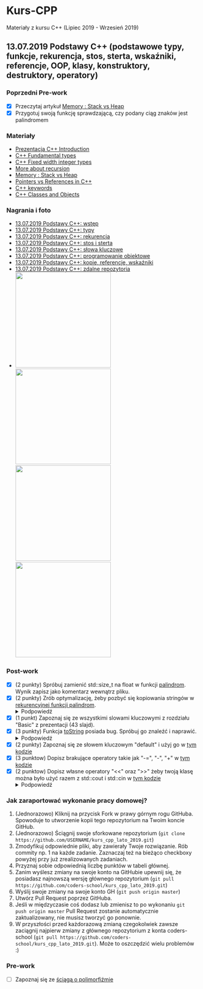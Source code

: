 # Kurs-CPP

Materiały z kursu C++ (Lipiec 2019 - Wrzesień 2019)

## 13.07.2019 Podstawy C++ (podstawowe typy, funkcje, rekurencja, stos, sterta, wskaźniki, referencje, OOP, klasy, konstruktory, destruktory, operatory)

### Poprzedni Pre-work

- [x] Przeczytaj artykuł [Memory : Stack vs Heap](https://www.gribblelab.org/CBootCamp/7_Memory_Stack_vs_Heap.html)
- [x] Przygotuj swoją funkcję sprawdzającą, czy podany ciąg znaków jest palindromem

### Materiały

- [Prezentacja C++ Introduction](cpp_introduction.pdf)
- [C++ Fundamental types](https://en.cppreference.com/w/cpp/language/types)
- [C++ Fixed width integer types](https://en.cppreference.com/w/cpp/types/integer)
- [More about recursion](https://www.geeksforgeeks.org/recursion/)
- [Memory : Stack vs Heap](https://www.gribblelab.org/CBootCamp/7_Memory_Stack_vs_Heap.html)
- [Pointers vs References in C++](https://www.geeksforgeeks.org/pointers-vs-references-cpp/)
- [C++ keywords](https://en.cppreference.com/w/cpp/keyword)
- [C++ Classes and Objects](https://www.geeksforgeeks.org/c-classes-and-objects)

### Nagrania i foto

- [13.07.2019 Podstawy C++: wstęp](https://www.youtube.com/watch?v=y0OF_lkWmqM&list=PLQqoaQUqs4DCbDNiqBU3E9bFvX6YSUZc1&index=7)
- [13.07.2019 Podstawy C++: typy](https://www.youtube.com/watch?v=7AsPSKEbgXI&list=PLQqoaQUqs4DCbDNiqBU3E9bFvX6YSUZc1&index=7)
- [13.07.2019 Podstawy C++: rekurencja](https://www.youtube.com/watch?v=XyXVNRgHl48&list=PLQqoaQUqs4DCbDNiqBU3E9bFvX6YSUZc1&index=8)
- [13.07.2019 Podstawy C++: stos i sterta](https://www.youtube.com/watch?v=WBypsZQTFQw&list=PLQqoaQUqs4DCbDNiqBU3E9bFvX6YSUZc1&index=10)
- [13.07.2019 Podstawy C++: słowa kluczowe](https://www.youtube.com/watch?v=YBrUiI-wr0k&list=PLQqoaQUqs4DCbDNiqBU3E9bFvX6YSUZc1&index=11)
- [13.07.2019 Podstawy C++: programowanie obiektowe](https://www.youtube.com/watch?v=3Sm1YJfch2g&list=PLQqoaQUqs4DCbDNiqBU3E9bFvX6YSUZc1&index=12)
- [13.07.2019 Podstawy C++: kopie, referencje, wskaźniki](https://www.youtube.com/watch?v=IAI08UqGjL0&list=PLQqoaQUqs4DCbDNiqBU3E9bFvX6YSUZc1&index=13)
- [13.07.2019 Podstawy C++: zdalne repozytoria](https://www.youtube.com/watch?v=2XUidG2NIpo&list=PLQqoaQUqs4DCbDNiqBU3E9bFvX6YSUZc1&index=14)
- <img src="foto/01_repetition.jpg" width="250px" /> <img src="foto/02_long_int.jpg" width="250px" />
  <img src="foto/03_param_passing.jpg" width="250px" /> <img src="foto/04_zdalne_repo.jpg" width="250px" />

### Post-work

- [X] (2 punkty) Spróbuj zamienić std::size_t na float w funkcji [palindrom](palindrom.cpp). Wynik zapisz jako komentarz wewnątrz pliku.
- [X] (2 punkty) Zrób optymalizację, żeby pozbyć się kopiowania stringów w  [rekurencyjnej funkcji palindrom](palindrom_recursive.cpp). <details><summary>Podpowiedź</summary><p>Zapoznaj się z std::string_view</p></details>
- [X] (1 punkt) Zapoznaj się ze wszystkimi slowami kluczowymi z rozdziału "Basic" z prezentacji (43 slajd).
- [X] (3 punkty) Funkcja [toString](long_int.cpp) posiada bug. Spróbuj go znaleźć i naprawić. <details><summary>Podpowiedź</summary><p>Spróbuj dostać takie wartości "0", "10", "3001"</p></details>
- [X] (2 punkty) Zapoznaj się ze słowem kluczowym "default" i użyj go w [tym kodzie](long_int.cpp)
- [X] (3 punktow) Dopisz brakujące operatory takie jak "-=", "-", "+" w [tym kodzie](long_int.cpp)
- [X] (2 punktow) Dopisz własne operatory "<<" oraz ">>" żeby twoją klasę można było użyć razem z std::cout i std::cin w [tym kodzie](long_int.cpp)<details><summary>Podpowiedź</summary><p>Zobacz ten [przykład](https://medium.com/@nonuruzun/overloading-input-output-operators-in-c-a2a74c5dda8a)</p></details>

### Jak zaraportować wykonanie pracy domowej?

1. (Jednorazowo) Kliknij na przycisk Fork w prawy górnym rogu GitHuba. Spowoduje to utworzenie kopii tego repozytorium na Twoim koncie GitHub.
2. (Jednorazowo) Ściągnij swoje sforkowane repozytorium (`git clone https://github.com/USERNAME/kurs_cpp_lato_2019.git`)
3. Zmodyfikuj odpowiednie pliki, aby zawierały Twoje rozwiązanie. Rób commity np. 1 na każde zadanie. Zaznaczaj też na bieżąco checkboxy powyżej przy już zrealizowanych zadaniach.
4. Przyznaj sobie odpowiednią liczbę punktów w tabeli głównej.
5. Zanim wyślesz zmiany na swoje konto na GitHubie upewnij się, że posiadasz najnowszą wersję głównego repozytorium (`git pull https://github.com/coders-school/kurs_cpp_lato_2019.git`)
6. Wyślij swoje zmiany na swoje konto GH (`git push origin master`)
7. Utwórz Pull Request poprzez GitHuba.
8. Jeśli w międzyczasie coś dodasz lub zmienisz to po wykonaniu `git push origin master` Pull Request zostanie automatycznie zaktualizowany, nie musisz tworzyć go ponownie.
9. W przyszłości przed każdorazową zmianą czegokolwiek zawsze zaciągnij najpierw zmiany z głównego repozytorium z konta coders-school (`git pull https://github.com/coders-school/kurs_cpp_lato_2019.git`). Może to oszczędzić wielu problemów :)

### Pre-work

- [ ] Zapoznaj się ze [ściągą o polimorfiźmie](https://github.com/coders-school/kurs_cpp_zima_2019/blob/master/L06-algorithms%2Ctesting/polimorfizm.pdf)
